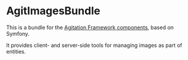 # AgitImagesBundle

This is a bundle for the [Agitation Framework components](https://www.github.com/agitation), based on Symfony.

It provides client- and server-side tools for managing images as part of entities.
